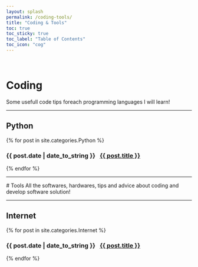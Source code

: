 ```yaml
---
layout: splash
permalink: /coding-tools/
title: "Coding & Tools"
toc: true
toc_sticky: true
toc_label: "Table of Contents"
toc_icon: "cog"
---
```

<br>

# Coding
Some usefull code tips foreach programming languages I will learn!<br>
<hr>

## Python
{% for post in site.categories.Python %}
  <h3>
    <span>{{ post.date | date_to_string }}</span> &nbsp;
    <a href="{{ post.url }}">{{ post.title }}</a>
  </h3>
{% endfor %}

<hr>
# Tools
All the softwares, hardwares, tips and advice about coding and develop software solution!<br>
<hr>

## Internet
{% for post in site.categories.Internet %}
  <h3>
    <span>{{ post.date | date_to_string }}</span> &nbsp;
    <a href="{{ post.url }}">{{ post.title }}</a>
  </h3>
{% endfor %}